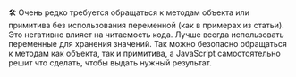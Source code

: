 🛠 Очень редко требуется обращаться к методам объекта или примитива без использования переменной (как в примерах из статьи). Это негативно влияет на читаемость кода. Лучше всегда использовать переменные для хранения значений. Так можно безопасно обращаться к методам как объекта, так и примитива, а JavaScript самостоятельно решит что сделать, чтобы выдать нужный результат.
